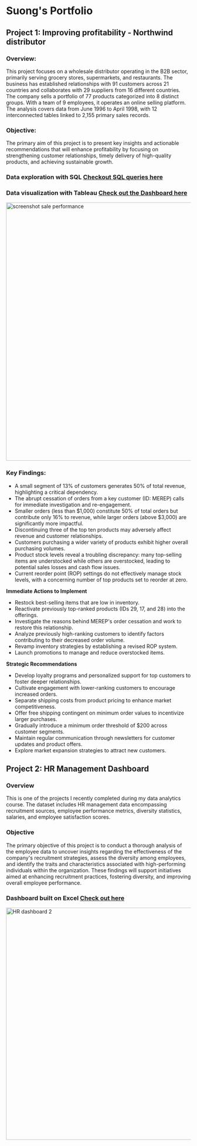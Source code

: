 # Suong's Portfolio
## Project 1: Improving profitability - Northwind distributor
### Overview:
This project focuses on a wholesale distributor operating in the B2B sector, primarily serving grocery stores, supermarkets, and restaurants. The business has established relationships with 91 customers across 21 countries and collaborates with 29 suppliers from 16 different countries. The company sells a portfolio of 77 products categorized into 8 distinct groups. With a team of 9 employees, it operates an online selling platform. The analysis covers data from June 1996 to April 1998, with 12 interconnected tables linked to 2,155 primary sales records.

### Objective:
The primary aim of this project is to present key insights and actionable recommendations that will enhance profitability by focusing on strengthening customer relationships, timely delivery of high-quality products, and achieving sustainable growth.
### Data exploration with SQL [Checkout SQL queries here](https://github.com/ShugiSuong/Northwind-Sale-Customer-Product)

### Data visualization with Tableau [Check out the Dashboard here](https://public.tableau.com/app/profile/suong.hoang/viz/NorthwindProject_17313234121030/SaleDashboard?publish=yes)
<img width="702" alt="screenshot sale performance" src="https://github.com/user-attachments/assets/e41de219-d835-48b7-8ea7-fca0e7935f27" />


### Key Findings:

- A small segment of 13% of customers generates 50% of total revenue, highlighting a critical dependency.
- The abrupt cessation of orders from a key customer (ID: MEREP) calls for immediate investigation and re-engagement.
- Smaller orders (less than $1,000) constitute 50% of total orders but contribute only 16% to revenue, while larger orders (above $3,000) are significantly more impactful.
- Discontinuing three of the top ten products may adversely affect revenue and customer relationships.
- Customers purchasing a wider variety of products exhibit higher overall purchasing volumes.
- Product stock levels reveal a troubling discrepancy: many top-selling items are understocked while others are overstocked, leading to potential sales losses and cash flow issues.
- Current reorder point (ROP) settings do not effectively manage stock levels, with a concerning number of top products set to reorder at zero.

**Immediate Actions to Implement**

- Restock best-selling items that are low in inventory.
- Reactivate previously top-ranked products (IDs 29, 17, and 28) into the offerings.
- Investigate the reasons behind MEREP's order cessation and work to restore this relationship.
- Analyze previously high-ranking customers to identify factors contributing to their decreased order volume.
- Revamp inventory strategies by establishing a revised ROP system.
- Launch promotions to manage and reduce overstocked items.

**Strategic Recommendations**

- Develop loyalty programs and personalized support for top customers to foster deeper relationships.
- Cultivate engagement with lower-ranking customers to encourage increased orders.
- Separate shipping costs from product pricing to enhance market competitiveness.
- Offer free shipping contingent on minimum order values to incentivize larger purchases.
- Gradually introduce a minimum order threshold of $200 across customer segments.
- Maintain regular communication through newsletters for customer updates and product offers.
- Explore market expansion strategies to attract new customers.

## Project 2: HR Management Dashboard
### Overview
This is one of the projects I recently completed during my data analytics course. The dataset includes HR management data encompassing recruitment sources, employee performance metrics, diversity statistics, salaries, and employee satisfaction scores.
### Objective
The primary objective of this project is to conduct a thorough analysis of the employee data to uncover insights regarding the effectiveness of the company's recruitment strategies, assess the diversity among employees, and identify the traits and characteristics associated with high-performing individuals within the organization. These findings will support initiatives aimed at enhancing recruitment practices, fostering diversity, and improving overall employee performance.
### Dashboard built on Excel [Check out here](https://github.com/ShugiSuong/Excel-dashboard-HR-dataset)
<img width="631" alt="HR dashboard 2" src="https://github.com/user-attachments/assets/7d9b49e1-199c-47ce-9de7-030a7983530a" />

